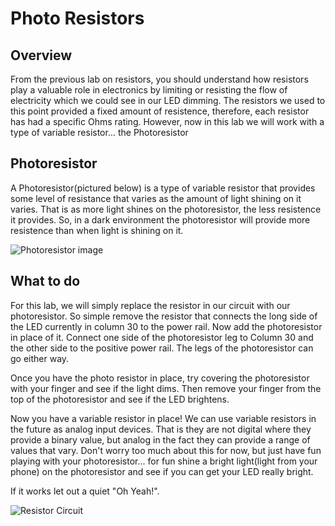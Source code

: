 # Photo Resistors

## Overview

From the previous lab on resistors, you should understand how resistors play a valuable role in electronics by limiting or resisting the flow of electricity which we could see in our LED dimming.  The resistors we used to this point provided a fixed amount of resistence, therefore, each resistor has had a specific Ohms rating.  However, now in this lab we will work with a type of variable resistor... the Photoresistor

## Photoresistor

A Photoresistor(pictured below) is a type of variable resistor that provides some level of resistance that varies as the amount of light shining on it varies.  That is as more light shines on the photoresistor, the less resistence it provides.  So, in a dark environment the photoresistor will provide more resistence than when light is shining on it.

![Photoresistor image](/images/photeresistor.png)

 ## What to do

For this lab, we will simply replace the resistor in our circuit with our photoresistor.  So simple remove the resistor that connects the long side of the LED currently in column 30 to the power rail. Now add the photoresistor in place of it.  Connect one side of the photoresistor leg to Column 30 and the other side to the positive power rail.  The legs of the photoresistor can go either way.

Once you have the photo resistor in place, try covering the photoresistor with your finger and see if the light dims.  Then remove your finger from the top of the photoresistor and see if the LED brightens.  

Now you have a variable resistor in place!  We can use variable resistors in the future as analog input devices.  That is they are not digital where they provide a binary value, but analog in the fact they can provide a range of values that vary.  Don't worry too much about this for now, but just have fun playing with your photoresistor... for fun shine a bright light(light from your phone) on the photoresistor and see if you can get your LED really bright.  

If it works let out a quiet "Oh Yeah!".


![Resistor Circuit](/images/3_Circuit_bb.png)
